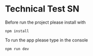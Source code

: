 # Technical Test SN

Before run the project please install with

```
npm install
```

To run the app please type in the console

```
npm run dev

```
